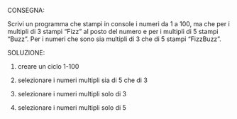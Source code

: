 CONSEGNA:

Scrivi un programma che stampi in console i numeri da 1 a 100,
ma che per i multipli di 3 stampi “Fizz” al posto del numero e per i multipli di 5 stampi “Buzz”.
Per i numeri che sono sia multipli di 3 che di 5 stampi “FizzBuzz”.

SOLUZIONE:

1. creare un ciclo 1-100

2. selezionare i numeri multipli sia di 5 che di 3

3. selezionare i numeri multipli solo di 3

4. selezionare i numeri multipli solo di 5
